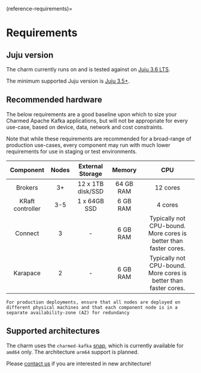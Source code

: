 (reference-requirements)=
# Requirements

## Juju version

The charm currently runs on and is tested against on [Juju 3.6 LTS](https://github.com/juju/juju/releases).

The minimum supported Juju version is [Juju 3.5+](https://github.com/juju/juju/releases). 

## Recommended hardware

The below requirements are a good baseline upon which to size your Charmed Apache Kafka applications, but will not be appropriate for every use-case, based on device, data, network and cost constraints.

Note that while these requirements are recommended for a broad-range of production use-cases, every component may run with much lower requirements for use in staging or test environments.

|     Component    | Nodes |  External Storage |   Memory  |                                CPU                               |
|:----------------:|:-----:|:-----------------:|:---------:|:----------------------------------------------------------------:|
|      Brokers     |   3+  | 12 x 1TB disk/SSD | 64 GB RAM |                             12 cores                             |
| KRaft controller |  3-5  |    1 x 64GB SSD   |  6 GB RAM |                              4 cores                             |
|      Connect     |   3   |         -         |  6 GB RAM | Typically not CPU-bound. More cores is better than faster cores. |
|     Karapace     |   2   |         -         |  6 GB RAM | Typically not CPU-bound. More cores is better than faster cores. |

```{note}
For production deployments, ensure that all nodes are deployed on different physical machines and that each component node is in a separate availability-zone (AZ) for redundancy
```

## Supported architectures

The charm uses the `charmed-kafka` [snap](https://snapcraft.io/charmed-kafka), which is currently available for `amd64` only. The architecture `arm64` support is planned.

Please [contact us](contact) if you are interested in new architecture!

